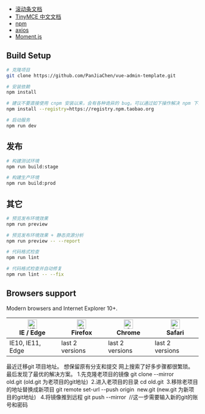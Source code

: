 - [滚动条文档](https://vuescrolljs.yvescoding.org/zh/)
- [TinyMCE 中文文档](http://tinymce.ax-z.cn/)
- [npm](https://www.npmjs.com.cn)
- [axios](http://www.axios-js.com/zh-cn/docs/)
- [Moment.js](http://momentjs.cn/)


## Build Setup

```bash
# 克隆项目
git clone https://github.com/PanJiaChen/vue-admin-template.git

# 安装依赖
npm install

# 建议不要直接使用 cnpm 安装以来，会有各种诡异的 bug。可以通过如下操作解决 npm 下载速度慢的问题
npm install --registry=https://registry.npm.taobao.org

# 启动服务
npm run dev
```

## 发布

```bash
# 构建测试环境
npm run build:stage

# 构建生产环境
npm run build:prod
```

## 其它

```bash
# 预览发布环境效果
npm run preview

# 预览发布环境效果 + 静态资源分析
npm run preview -- --report

# 代码格式检查
npm run lint

# 代码格式检查并自动修复
npm run lint -- --fix
```



## Browsers support

Modern browsers and Internet Explorer 10+.

| [<img src="https://raw.githubusercontent.com/alrra/browser-logos/master/src/edge/edge_48x48.png" alt="IE / Edge" width="24px" height="24px" />](http://godban.github.io/browsers-support-badges/)</br>IE / Edge | [<img src="https://raw.githubusercontent.com/alrra/browser-logos/master/src/firefox/firefox_48x48.png" alt="Firefox" width="24px" height="24px" />](http://godban.github.io/browsers-support-badges/)</br>Firefox | [<img src="https://raw.githubusercontent.com/alrra/browser-logos/master/src/chrome/chrome_48x48.png" alt="Chrome" width="24px" height="24px" />](http://godban.github.io/browsers-support-badges/)</br>Chrome | [<img src="https://raw.githubusercontent.com/alrra/browser-logos/master/src/safari/safari_48x48.png" alt="Safari" width="24px" height="24px" />](http://godban.github.io/browsers-support-badges/)</br>Safari |
| --------- | --------- | --------- | --------- |
| IE10, IE11, Edge| last 2 versions| last 2 versions| last 2 versions

最近迁移git 项目地址。 想保留原有分支和提交 网上搜索了好多步骤都很繁琐。最后发现了最优的解决方案。
1.先克隆老项目的镜像 git clone --mirror old.git (old.git 为老项目的git地址) 
2.进入老项目的目录 cd old.git 
3.移除老项目的地址替换成新项目 git remote set-url --push origin  new.git (new.git 为新项目的git地址) 
 4.将镜像推到远程 git push --mirror  //这一步需要输入新的git的账号和密码
